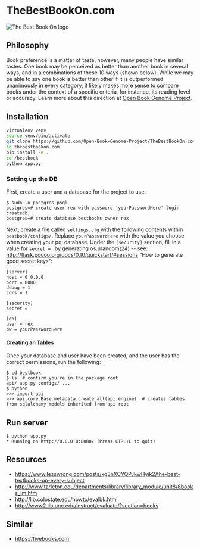 # TheBestBookOn.com

![The Best Book On logo](https://thebestbookon.com/static/imgs/best-book-on.png)

## Philosophy

Book preference is a matter of taste, however, many people have similar tastes. One book may be perceived as better than another book in several ways, and in a combinations of these 10 ways (shown below). While we may be able to say one book is better than other if it is outperformed unanimously in every category, it likely makes more sense to compare books under the context of a specific criteria, for instance, its reading level or accuracy. Learn more about this direction at [Open Book Genome Project](https://bookgenomeproject.org).

## Installation

```bash
virtualenv venv
source venv/bin/activate
git clone https://github.com/Open-Book-Genome-Project/TheBestBookOn.com.git
cd thebestbookon.com
pip install -e .
cd /bestbook
python app.py

```

### Setting up the DB

First, create a user and a database for the project to use:

    $ sudo -u postgres psql
    postgres=# create user rex with password 'yourPasswordHere' login createdb;
    postgres=# create database bestbooks owner rex;
    
Next, create a file called `settings.cfg` with the following contents within `bestbook/configs/`. Replace `yourPasswordHere` with the value you choose when creating your pql database. Under the `[security]` section, fill in a value for `secret = ` by generating os.urandom(24) -- see: http://flask.pocoo.org/docs/0.10/quickstart/#sessions "How to generate good secret keys":

    [server]
    host = 0.0.0.0
    port = 8080
    debug = 1
    cors = 1
    
    [security]
    secret = 
    
    [db]
    user = rex
    pw = yourPasswordHere

#### Creating an Tables

Once your database and user have been created, and the user has the correct permissions, run the following:

    $ cd bestbook
    $ ls  # confirm you're in the package root
    api/ app.py configs/ ...
    $ python
    >>> import api
    >>> api.core.Base.metadata.create_all(api.engine)  # creates tables from sqlalchemy models inherited from api root

## Run server

    $ python app.py
    * Running on http://0.0.0.0:8080/ (Press CTRL+C to quit)

## Resources

- https://www.lesswrong.com/posts/xg3hXCYQPJkwHyik2/the-best-textbooks-on-every-subject
- http://www.tarleton.edu/departments/library/library_module/unit8/8books_lm.htm
- http://lib.colostate.edu/howto/evalbk.html
- http://www2.lib.unc.edu/instruct/evaluate/?section=books


## Similar

- https://fivebooks.com
